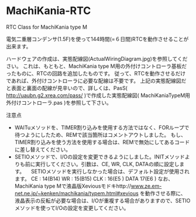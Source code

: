 # MachiKania-RTC
RTC Class for MachiKania type M

電気二重層コンデンサ(1.5F)を使って144時間(=６日間)RTCを動作させることが出来ます。

ハードウェアの作成は、実態配線図(ActualWiringDiagram.jpg)を参照してください。 これは、もともと、MachiKania type M用の外付けコントローラ基板だったものに、RTCの回路を追加したものです。 従って、RTCを動作させるだけであれば、外付けコントローラに必要な配線は不要です。 上記の実態配線図だと表面と裏面の配線が見辛いので、詳しくは、PasS( http://uaubn.g2.xrea.com/pass/ )で作成した実態配線図( MachiKaniaTypeM用外付けコントローラ.pas )を参照して下さい。

注意点
- WAITuメソッドを、TIMER割り込みを使用する方法ではなく、FORループで待つようにしたため、REMで該当箇所はコメントアウトしました。
もし、TIMER割り込みを使う方法を使用する場合は、REMで無効にしてあるコードに差し替えてください。
- SETIOメソッドで、I/Oの設定を変更できるようにしました。INITメソッドよりも前に実行してください。引数は、CE, WR, CLK, DATAの順に設定します。
　SETIOメソッドを実行しなかった場合は、デフォルト設定が使用されます。
 CE : 14(B14)
 WR : 15(B15)
 CLK : 16(E5 )
 DATA 17(E6 )
 なお、MachiKania type Mで液晶版Xeviousモドキhttp://www.ze.em-net.ne.jp/~kenken/machikania/typem.html#xevious を動作させる際に、液晶表示の反転が必要な場合は、I/Oが重複する場合がありますので、SETIOメソッドを使ってI/Oの設定を変更してください。
